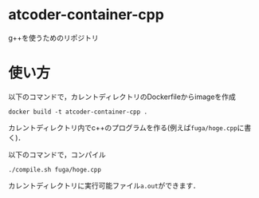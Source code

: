 # atcoder-container-cpp
g++を使うためのリポジトリ

# 使い方
以下のコマンドで，カレントディレクトリのDockerfileからimageを作成
```
docker build -t atcoder-container-cpp .
```

カレントディレクトリ内でc++のプログラムを作る(例えば`fuga/hoge.cpp`に書く)．

以下のコマンドで，コンパイル
```
./compile.sh fuga/hoge.cpp
```

カレントディレクトリに実行可能ファイル`a.out`ができます．
